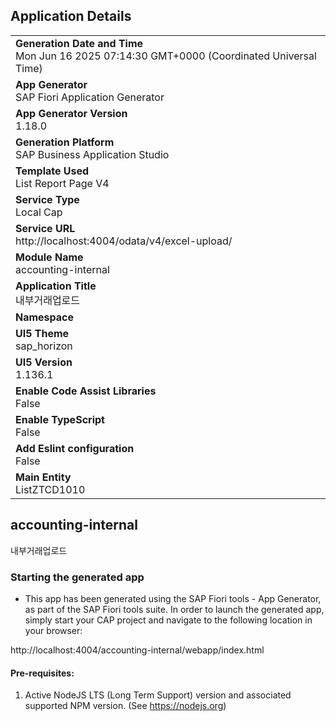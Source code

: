 ## Application Details
|               |
| ------------- |
|**Generation Date and Time**<br>Mon Jun 16 2025 07:14:30 GMT+0000 (Coordinated Universal Time)|
|**App Generator**<br>SAP Fiori Application Generator|
|**App Generator Version**<br>1.18.0|
|**Generation Platform**<br>SAP Business Application Studio|
|**Template Used**<br>List Report Page V4|
|**Service Type**<br>Local Cap|
|**Service URL**<br>http://localhost:4004/odata/v4/excel-upload/|
|**Module Name**<br>accounting-internal|
|**Application Title**<br>내부거래업로드|
|**Namespace**<br>|
|**UI5 Theme**<br>sap_horizon|
|**UI5 Version**<br>1.136.1|
|**Enable Code Assist Libraries**<br>False|
|**Enable TypeScript**<br>False|
|**Add Eslint configuration**<br>False|
|**Main Entity**<br>ListZTCD1010|

## accounting-internal

내부거래업로드

### Starting the generated app

-   This app has been generated using the SAP Fiori tools - App Generator, as part of the SAP Fiori tools suite.  In order to launch the generated app, simply start your CAP project and navigate to the following location in your browser:

http://localhost:4004/accounting-internal/webapp/index.html

#### Pre-requisites:

1. Active NodeJS LTS (Long Term Support) version and associated supported NPM version.  (See https://nodejs.org)


